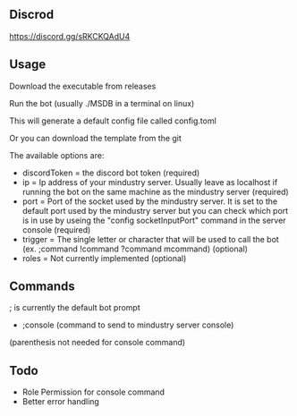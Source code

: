 ## Discrod
https://discord.gg/sRKCKQAdU4

## Usage
Download the executable from releases

Run the bot (usually ./MSDB in a terminal on linux)

This will generate a default config file called config.toml  

Or you can download the template from the git

The available options are:

- discordToken = the discord bot token (required)
- ip = Ip address of your mindustry server.  Usually leave as localhost if running the bot on the same machine as the mindustry server (required)
- port = Port of the socket used by the mindustry server.  It is set to the default port used by the mindustry server but you can check which port is in use by useing the "config socketInputPort" command in the server console (required)
- trigger = The single letter or character that will be used to call the bot (ex. ;command !command ?command mcommand) (optional)
- roles = Not currently implemented (optional)

## Commands
; is currently the default bot prompt

- ;console (command to send to mindustry server console)

(parenthesis not needed for console command)


## Todo
- Role Permission for console command
- Better error handling 
